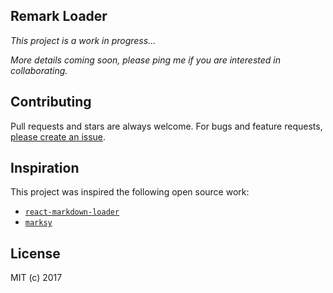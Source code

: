 Remark Loader
-------------

_This project is a work in progress..._

_More details coming soon, please ping me if you are interested in collaborating._


## Contributing

Pull requests and stars are always welcome. For bugs and feature requests, [please create an issue](../../issues/new).


## Inspiration

This project was inspired the following open source work:

- [`react-markdown-loader`](https://github.com/javiercf/react-markdown-loader)
- [`marksy`]()


## License

MIT (c) 2017
